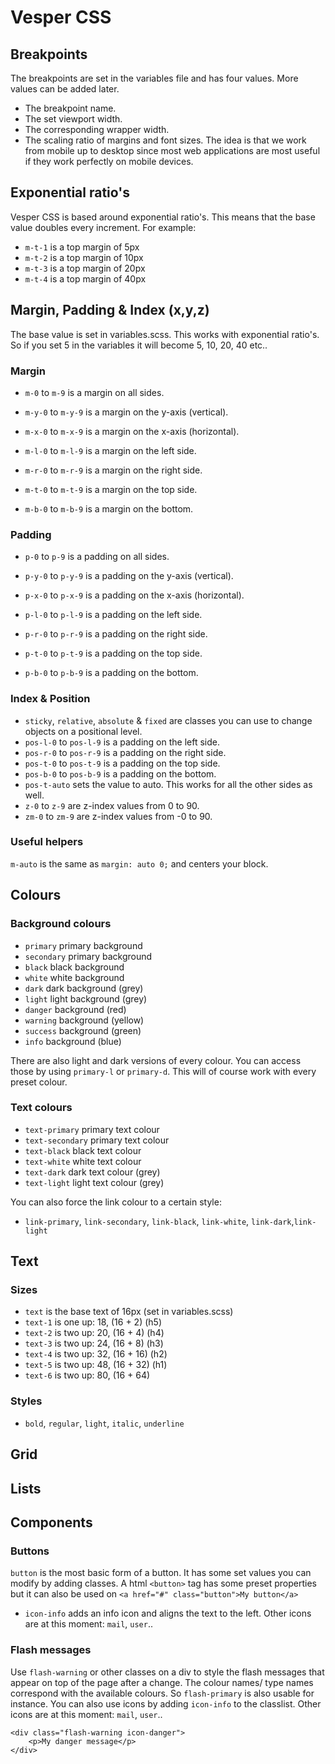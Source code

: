 # Vesper CSS

## Breakpoints

The breakpoints are set in the variables file and has four values. More values can be added later.
- The breakpoint name.
- The set viewport width.
- The corresponding wrapper width.
- The scaling ratio of margins and font sizes.
The idea is that we work from mobile up to desktop since most web applications are most useful if they work perfectly on mobile devices.

## Exponential ratio's

Vesper CSS is based around exponential ratio's. This means that the base value doubles every increment. For example: 

- `m-t-1` is a top margin of 5px
- `m-t-2` is a top margin of 10px
- `m-t-3` is a top margin of 20px
- `m-t-4` is a top margin of 40px

## Margin, Padding & Index (x,y,z)

The base value is set in variables.scss. This works with exponential ratio's. So if you set 5 in the variables it will become 5, 10, 20, 40 etc..

### Margin

- `m-0` to `m-9` is a margin on all sides.
- `m-y-0` to `m-y-9` is a margin on the y-axis (vertical).
- `m-x-0` to `m-x-9` is a margin on the x-axis (horizontal).

- `m-l-0` to `m-l-9` is a margin on the left side.
- `m-r-0` to `m-r-9` is a margin on the right side.
- `m-t-0` to `m-t-9` is a margin on the top side.
- `m-b-0` to `m-b-9` is a margin on the bottom.

### Padding

- `p-0` to `p-9` is a padding on all sides.
- `p-y-0` to `p-y-9` is a padding on the y-axis (vertical).
- `p-x-0` to `p-x-9` is a padding on the x-axis (horizontal).

- `p-l-0` to `p-l-9` is a padding on the left side.
- `p-r-0` to `p-r-9` is a padding on the right side.
- `p-t-0` to `p-t-9` is a padding on the top side.
- `p-b-0` to `p-b-9` is a padding on the bottom.

### Index & Position

- `sticky`, `relative`, `absolute` & `fixed` are classes you can use to change objects on a positional level.
- `pos-l-0` to `pos-l-9` is a padding on the left side.
- `pos-r-0` to `pos-r-9` is a padding on the right side.
- `pos-t-0` to `pos-t-9` is a padding on the top side.
- `pos-b-0` to `pos-b-9` is a padding on the bottom.
- `pos-t-auto` sets the value to auto. This works for all the other sides as well.
- `z-0` to `z-9` are z-index values from 0 to 90.
- `zm-0` to `zm-9` are z-index values from  -0 to 90.

### Useful helpers

`m-auto` is the same as `margin: auto 0;` and centers your block.

## Colours

### Background colours

- `primary` primary background
- `secondary` primary background
- `black` black background
- `white` white background
- `dark` dark background (grey)
- `light` light background (grey)
- `danger` background (red)
- `warning` background (yellow)
- `success` background (green)
- `info` background (blue)

There are also light and dark versions of every colour. You can access those by using `primary-l` or `primary-d`. This will of course work with every preset colour.

### Text colours

- `text-primary` primary text colour
- `text-secondary` primary text colour
- `text-black` black text colour
- `text-white` white text colour
- `text-dark` dark text colour (grey)
- `text-light` light text colour (grey)

You can also force the link colour to a certain style:
- `link-primary`, `link-secondary`, `link-black`, `link-white`, `link-dark`,`link-light`

## Text


### Sizes

- `text` is the base text of 16px (set in variables.scss)
- `text-1` is one up: 18, (16 + 2) (h5)
- `text-2` is two up: 20, (16 + 4) (h4)
- `text-3` is two up: 24, (16 + 8) (h3)
- `text-4` is two up: 32, (16 + 16) (h2)
- `text-5` is two up: 48, (16 + 32) (h1)
- `text-6` is two up: 80, (16 + 64) 

### Styles

- `bold`, `regular`, `light`, `italic`, `underline`

## Grid

## Lists

## Components

### Buttons

`button` is the most basic form of a button. It has some set values you can modify by adding classes. A html `<button>` tag has some preset properties but it can also be used on `<a href="#" class="button">My button</a>`
- `icon-info` adds an info icon and aligns the text to the left. Other icons are at this moment: `mail`, `user`..

### Flash messages

Use `flash-warning` or other classes on a div to style the flash messages that appear on top of the page after a change. The colour names/ type names correspond with the available colours. So `flash-primary` is also usable for instance. You can also use icons by adding `icon-info` to the classlist. Other icons are at this moment: `mail`, `user`..

```
<div class="flash-warning icon-danger">
    <p>My danger message</p>
</div>
```
